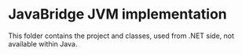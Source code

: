 # JavaBridge JVM implementation

This folder contains the project and classes, used from .NET side, not available within Java.